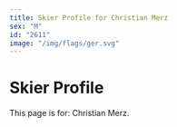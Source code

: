 ```yaml
---
title: Skier Profile for Christian Merz
sex: "M"
id: "2611"
image: "/img/flags/ger.svg" 
---
```


# Skier Profile

This page is for: Christian Merz.
    